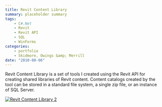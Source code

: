 ```yaml
---
title: Revit Content Library
summary: placeholder summary
tags:
    - C#.Net
    - Revit
    - Revit API
    - SQL
    - WinForms
categories:
    - portfolio
    - Skidmore, Owings &amp; Merrill
date: "2010-08-06"
---
```


Revit Content Library is a set of tools I created using the Revit API for creating shared libraries of Revit content. Content catalogs created by the tool can be stored in a standard file system, a single zip file, or an instance of SQL Server.

[![Revit Content Library 2](http://www.ericanastas.com/wp-content/uploads/2012/03/Revit-Content-Library-2-636x437.jpg)](Revit-Content-Library-2.jpg)
